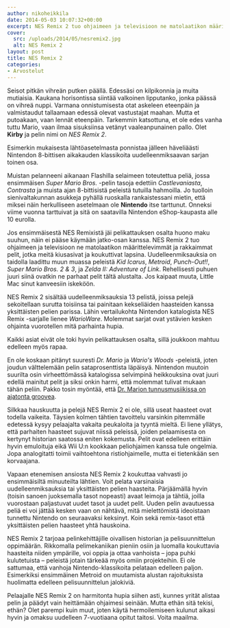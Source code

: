 ```yaml
---
author: nikoheikkila
date: 2014-05-03 10:07:32+00:00
excerpt: NES Remix 2 tuo ohjaimeen ja televisioon ne matolaatikon määrittelevimmät ja rakkaimmat pelit, jotka meitä kiusasivat ja koukuttivat lapsina.
cover:
  src: /uploads/2014/05/nesremix2.jpg
  alt: NES Remix 2
layout: post
title: NES Remix 2
categories:
- Arvostelut
---
```


Seisot pitkän vihreän putken päällä. Edessäsi on kilpikonnia ja muita mutiaisia. Kaukana horisontissa siintää valkoinen lipputanko, jonka päässä on vihreä nuppi. Varmana onnistumisesta otat askeleen eteenpäin ja valmistaudut tallaamaan edessä olevat vastustajat maahan. Mutta et putoakaan, vaan lennät eteenpäin. Tarkemmin katsottuna, et ole edes vanha tuttu Mario, vaan ilmaa sisuksiinsa vetänyt vaaleanpunainen pallo. Olet **Kirby** ja pelin nimi on _NES Remix 2_.

Esimerkin mukaisesta lähtöasetelmasta ponnistaa jälleen häveliäästi Nintendon 8-bittisen aikakauden klassikoita uudelleenmiksaavan sarjan toinen osa.

Muistan pelanneeni aikanaan Flashilla selaimeen toteutettua peliä, jossa ensimmäisen _Super Mario Bros._ -pelin tasoja edettiin _Castlevaniasta_, _Contrasta_ ja muista ajan 8-bittisistä peleistä tutuilla hahmoilla. Jo tuolloin sienivaltakunnan asukkeja pyhällä ruoskalla rankaistessani mietin, että miksei näin herkulliseen asetelmaan ole **Nintendo** itse tarttunut. Onneksi viime vuonna tarttuivat ja sitä on saatavilla Nintendon eShop-kaupasta alle 10 eurolla.

Jos ensimmäisestä NES Remixistä jäi pelikattauksen osalta huono maku suuhun, näin ei pääse käymään jatko-osan kanssa. NES Remix 2 tuo ohjaimeen ja televisioon ne matolaatikon määrittelevimmät ja rakkaimmat pelit, jotka meitä kiusasivat ja koukuttivat lapsina. Uudelleenmiksauksia on taidolla laadittu muun muassa peleistä _Kid Icarus_, _Metroid_, _Punch-Out!!_, _Super Mario Bros. 2 & 3_, ja _Zelda II: Adventure of Link_. Rehellisesti puhuen juuri siinä ovatkin ne parhaat pelit tältä alustalta. Jos kaipaat muuta, Little Mac sinut kanveesiin iskeköön.

NES Remix 2 sisältää uudelleenmiksauksia 13 pelistä, joissa pelejä sekoitellaan surutta toisiinsa tai painitaan kekseliäiden haasteiden kanssa yksittäisten pelien parissa. Lähin vertailukohta Nintendon katalogista NES Remix -sarjalle lienee _WarioWare_. Molemmat sarjat ovat ystävien kesken ohjainta vuorotellen mitä parhainta hupia.

Kaikki asiat eivät ole toki hyvin pelikattauksen osalta, sillä joukkoon mahtuu edelleen myös rapaa.

En ole koskaan pitänyt suuresti _Dr. Mario_ ja _Wario's Woods_ -peleistä, joten joudun välttelemään pelin sataprosenttista läpäisyä. Nintendon muutoin suurilta osin virheettömässä katalogissa selvimpinä heikkouksina ovat juuri edellä mainitut pelit ja siksi onkin harmi, että molemmat tulivat mukaan tähän peliin. Pakko tosin myöntää, että [Dr. Marion tunnusmusiikissa on ajatonta groovea](https://www.youtube.com/watch?v=pc-EP-0xEDQ).

Silkkaa hauskuutta ja pelejä NES Remix 2 ei ole, sillä useat haasteet ovat todella vaikeita. Täysien kolmen tähtien tavoittelu varsinkin pitemmälle edetessä kysyy pelaajalta vakaita peukaloita ja tyyntä mieltä. Ei liene yllätys, että parhaiten haasteet sujuvat niissä peleissä, joiden pelaamisesta on kertynyt historian saatossa eniten kokemusta. Pelit ovat edelleen erittäin hyvin emuloituja eikä Wii U:n kookkaan peliohjaimen kanssa tule ongelmia. Jopa analogitatti toimii vaihtoehtona ristiohjaimelle, mutta ei tietenkään sen korvaajana.

Vapaan etenemisen ansiosta NES Remix 2 koukuttaa vahvasti jo ensimmäisiltä minuuteilta lähtien. Voit pelata varsinaisia uudelleenmiksauksia tai yksittäisten pelien haasteita. Pärjäämällä hyvin (toisin sanoen juoksemalla tasot nopeasti) avaat leimoja ja tähtiä, joilla vuorostaan paljastuvat uudet tasot ja uudet pelit. Uuden pelin avautuessa peliä ei voi jättää kesken vaan on nähtävä, mitä mielettömistä ideoistaan tunnettu Nintendo on seuraavaksi keksinyt. Koin sekä remix-tasot että yksittäisten pelien haasteet yhtä hauskoina.

NES Remix 2 tarjoaa pelinkehittäjille oivallisen historian ja pelisuunnittelun oppimäärän. Rikkomalla pelimekaniikan pieniin osiin ja luomalla koukuttavia haasteita niiden ympärille, voi oppia ja ottaa vanhoista – jopa puhki kulutetuista – peleistä jotain tärkeää myös omiin projekteihin. Ei ole sattumaa, että vanhoja Nintendo-klassikoita pelataan edelleen paljon. Esimerkiksi ensimmäinen Metroid on muutamista alustan rajoituksista huolimatta edelleen pelisuunnittelun jalokiviä.

Pelaajalle NES Remix 2 on harmitonta hupia siihen asti, kunnes yrität alistaa pelin ja päädyt vain heittämään ohjaimesi seinään. Mutta ethän sitä tekisi, ethän? Olet parempi kuin muut, joten käytä hermoilemiseen kulunut aikasi hyvin ja omaksu uudelleen 7-vuotiaana opitut taitosi. Voita maailma.
